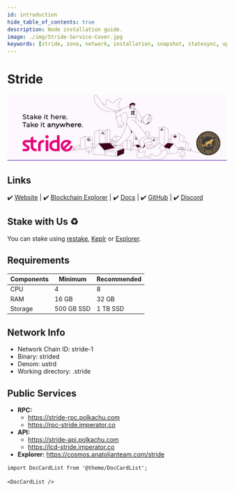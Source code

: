 ```yaml
---
id: introduction
hide_table_of_contents: true
description: Node installation guide.
image: ./img/Stride-Service-Cover.jpg
keywords: [stride, zone, network, installation, snapshot, statesync, update]
---
```

# Stride

![Stride](./img/Stride-Service.jpg)

## Links
 ✔️ [Website](https://www.stride.zone/) |
 ✔️ [Blockchain Explorer](https://cosmos.anatolianteam.com/stride) |
 ✔️ [Docs](https://docs.stride.zone/) |
 ✔️ [GitHub](https://github.com/Stride-Labs/stride) |
 ✔️ [Discord](https://discord.gg/stride-zone)

## Stake with Us ♻️
You can stake using [restake](https://restake.anatolianteam.com/stride/stridevaloper1ehmnl9jdf2hnj78va888gtpz9e3d4g4ll3wthh), [Keplr](https://wallet.keplr.app/?tab=staking&modal=validator&chain=stride-1&validator_address=stridevaloper1ehmnl9jdf2hnj78va888gtpz9e3d4g4ll3wthh) or [Explorer](https://cosmos.anatolianteam.com/stride/staking/stridevaloper1ehmnl9jdf2hnj78va888gtpz9e3d4g4ll3wthh).

## Requirements

| Components | Minimum | **Recommended** |
| ------------ | ------------ | ------------ |
| CPU |	4 | 8 |
| RAM	| 16 GB | 32 GB |
| Storage	| 500 GB SSD | 1 TB SSD | 

## Network Info 
* Network Chain ID: stride-1
* Binary: strided
* Denom: ustrd
* Working directory: .stride

## Public Services
* **RPC:**
    * https://stride-rpc.polkachu.com
    * https://rpc-stride.imperator.co
* **API:**
    * https://stride-api.polkachu.com
    * https://lcd-stride.imperator.co
* **Explorer:** https://cosmos.anatolianteam.com/stride



```mdx-code-block
import DocCardList from '@theme/DocCardList';

<DocCardList />
```

